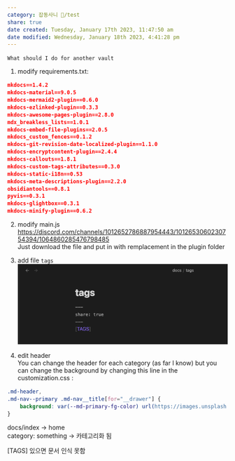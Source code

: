 ```yaml
---  
category: 잡동사니 🧸/test  
share: true  
date created: Tuesday, January 17th 2023, 11:47:50 am  
date modified: Wednesday, January 18th 2023, 4:41:28 pm  
---  
```

`What should I do for another vault`   
1. modify requirements.txt:   
  
```json  
mkdocs==1.4.2  
mkdocs-material==9.0.5  
mkdocs-mermaid2-plugin==0.6.0  
mkdocs-ezlinked-plugin==0.3.3  
mkdocs-awesome-pages-plugin==2.8.0  
mdx_breakless_lists==1.0.1  
mkdocs-embed-file-plugins==2.0.5  
mkdocs_custom_fences==0.1.2  
mkdocs-git-revision-date-localized-plugin==1.1.0  
mkdocs-encryptcontent-plugin==2.4.4  
mkdocs-callouts==1.8.1  
mkdocs-custom-tags-attributes==0.3.0  
mkdocs-static-i18n==0.53  
mkdocs-meta-descriptions-plugin==2.2.0  
obsidiantools==0.8.1  
pyvis==0.3.1  
mkdocs-glightbox==0.3.1  
mkdocs-minify-plugin==0.6.2  
```  
  
2. modify main.js  https://discord.com/channels/1012652786887954443/1012653060230754394/1064860285476798485   
       Just download the file and put in with remplacement in the plugin folder  
  
  
  
3. add file `tags`   
![Pasted image 20230117211746.png](../../attachments/Pasted%20image%2020230117211746.png)  
  
4. edit header   
You can change the header for each category (as far I know) but you can change the background by changing this line in the customization.css :  
```css  
.md-header,  
.md-nav--primary .md-nav__title[for="__drawer"] {  
    background: var(--md-primary-fg-color) url(https://images.unsplash.com/photo-1520157646479-22f25713523d?ixlib=rb-1.2.1&ixid=MnwxMjA3fDB8MHxwaG90by1wYWdlfHx8fGVufDB8fHx8&auto=format&fit=crop&w=1074&q=80) left center/cover no-repeat;  
}  
```  
  
  
  
docs/index → home  
category: something → 카테고리화 됨  
  
[TAGS] 있으면 문서 인식 못함